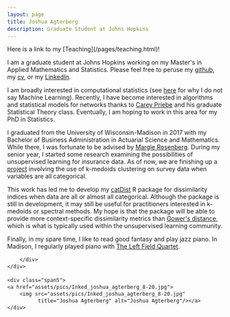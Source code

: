 ```yaml
---
layout: page
title: Joshua Agterberg
description: Graduate Student at Johns Hopkins
---
```

<div class="row-fluid">
    <div class="span5">
        Here is a link to my [Teaching](/pages/teaching.html)!

I am a graduate student at Johns Hopkins working on my Master's in Applied Mathematics and Statistics. 
Please feel free to peruse my [github](https://github.com/jagterberg), my [cv](assets/JoshuaAgterbergCV.pdf), or my
[LinkedIn](https://www.linkedin.com/in/joshuaagterberg/).

I am broadly interested in computational statistics (see [here](/pages/compstatvsml.html) for why I do not say Machine Learning). 
Recently, I have become interested in algorithms and statistical models for networks thanks to [Carey Priebe](https://www.ams.jhu.edu/~priebe/)
and his graduate Statistical Theory class. Eventually, I am hoping to work in this area for my PhD in Statistics.  

I graduated from the University of Wisconsin-Madison in 2017 with my Bachelor of Business Administration in Actuarial
Science and Mathematics.  While there, I was fortunate to be advised by [Margie Rosenberg](https://bus.wisc.edu/faculty/marjorie-rosenberg).
During my senior year, I started some research examining the possibilities of unsupervised learning for insurance data.
As of now, we are finishing up a [project](https://www.soa.org/pd/events/2017/predictive-analytics-symposium/pd-2017-09-predictive-analytics-session-010.pdf) involving the use of k-medoids clustering 
on survey data when variables are all categorical.  

This work has led me to develop my [catDist](https://github.com/jagterberg/catDist) R package for dissimilarity
indices when data are all or almost all categorical. Although the package is still in development, it may still
be useful for practitioners interested in k-medoids or spectral methods. My hope is that the package will be able 
to provide more context-specific dissimilarity metrics than [Gower's distance](https://www.r-bloggers.com/clustering-mixed-data-types-in-r/),
which is what is typically used within the unsupervised learning community.

Finally, in my spare time, I like to read good fantasy and play jazz piano.  In Madison, I regularly played piano with 
[The Left Field Quartet](https://leftfieldquartet.bandcamp.com/releases).  

        </div>
    </div>

    <div class="span5">
    <a href="assets/pics/Inked_joshua_agterberg_8-20.jpg">
        <img src="assets/pics/Inked_joshua_agterberg_8-20.jpg"
              title="Joshua Agterberg" alt="Joshua Agterberg"/></a>
    </div>
</div>
